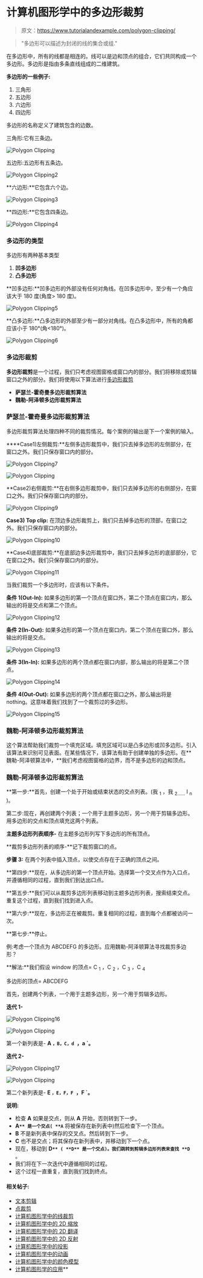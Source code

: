 # 计算机图形学中的多边形裁剪

> 原文：<https://www.tutorialandexample.com/polygon-clipping/>

> "多边形可以描述为封闭的线的集合或组."

在多边形中，所有的线都是相连的。线可以是边和顶点的组合，它们共同构成一个多边形。多边形是指由多条直线组成的二维建筑。

**多边形的一些例子:**

1.  三角形
2.  五边形
3.  六边形
4.  四边形

多边形的名称定义了建筑包含的边数。

三角形:它有三条边。

![Polygon Clipping](img/175190c0459e9eb996392d458f8b25bb.png)

五边形:五边形有五条边。

![Polygon Clipping2](img/ab41adfcbe6b599f464245e9d1bf40b4.png)

**六边形:**它包含六个边。

![Polygon Clipping3](img/0f28dfc3ad815885ed6b215f10a177ce.png)

**四边形:**它包含四条边。

![Polygon Clipping4](img/41e3bb0e03040db3011ec3f746c4c2a4.png)

### 多边形的类型

多边形有两种基本类型

1.  **凹多边形**
2.  **凸多边形**

**凹多边形:**凹多边形的外部没有任何对角线。在凹多边形中，至少有一个角应该大于 180 度(角度> 180 度)。

![Polygon Clipping5](img/4bf069dac3da5bed74e35ab07d588bf3.png)

**凸多边形:**凸多边形的外部至少有一部分对角线。在凸多边形中，所有的角都应该小于 180°(角<180°)。

![Polygon Clipping6](img/a6f975455b0c206cef0a4027e1f9985d.png)

### 多边形裁剪

**多边形裁剪**是一个过程，我们只考虑视图窗格或窗口内的部分。我们将移除或剪辑窗口之外的部分。我们将使用以下算法进行[多边形裁剪](https://en.wikipedia.org/wiki/Category:Polygon_clipping_algorithms)

*   **萨瑟兰-霍奇曼多边形裁剪算法**
*   **魏勒-阿泽顿多边形裁剪算法**

### 萨瑟兰-霍奇曼多边形裁剪算法

多边形裁剪算法处理四种不同的裁剪情况。每个案例的输出是下一个案例的输入。

 ****Case1)左侧裁剪:**左侧多边形裁剪中，我们只去掉多边形的左侧部分，在窗口之外。我们只保存窗口内的部分。

![Polygon Clipping7](img/259762d6c6f6d3c8305bc0cca6192b96.png)

![Polygon Clipping](img/d124bf5362915f53b092deff09bb0329.png)

**Case2)右侧裁剪:**在右侧多边形裁剪中，我们只去掉多边形的右侧部分，在窗口之外。我们只保存窗口内的部分。

![Polygon Clipping9](img/86a6eee793bde2cb8803d38655cd1781.png)

**Case3) Top clip:** 在顶边多边形裁剪上，我们只去掉多边形的顶部，在窗口之外。我们只保存窗口内的部分。

![Polygon Clipping10](img/232b401ca5fa266d380c44ebba788ed6.png)

**Case4)底部裁剪:**在底部边多边形裁剪中，我们只去掉多边形的底部部分，它在窗口之外。我们只保存窗口内的部分。

![Polygon Clipping11](img/d2cdfbd3d7d8d6106d042f0de20accd5.png)

当我们裁剪一个多边形时，应该有以下条件。

**条件 1(Out-In):** 如果多边形的第一个顶点在窗口外，第二个顶点在窗口内，那么输出的将是交点和第二个顶点。

![Polygon Clipping12](img/9ad6f92bf6767f3fd6fcc52e5afc0398.png)

**条件 2(In-Out):** 如果多边形的第一个顶点在窗口内，第二个顶点在窗口外，那么输出的将是交点。

![Polygon Clipping13](img/3c1cfb57239c457c98c511d26c400976.png)

**条件 3(In-In):** 如果多边形的两个顶点都在窗口内部，那么输出的将是第二个顶点。

![Polygon Clipping14](img/b8fec62bb794be59845120b7e8c1c843.png)

**条件 4(Out-Out):** 如果多边形的两个顶点都在窗口之外，那么输出将是 nothing。这意味着我们找到了一个裁剪过的多边形。

![Polygon Clipping15](img/1eb3637f5b1c7cc8dc37fb7f6a8af6de.png)

### 魏勒-阿泽顿多边形裁剪算法

这个算法帮助我们裁剪一个填充区域。填充区域可以是凸多边形或凹多边形。引入该算法来识别可见表面。在某些情况下，该算法有助于创建单独的多边形。在**魏勒-阿泽顿算法中，**我们考虑视图窗格的边界，而不是多边形的边和顶点。

### 魏勒-阿泽顿多边形裁剪算法

**第一步:**首先，创建一个处于开始或结束状态的交点列表。(我 <sub>1</sub> ，我 <sub>2……</sub> I <sub>n</sub> )。

第二步:现在，再创建两个列表；一个用于主题多边形，另一个用于剪辑多边形。用多边形的交点和顶点填充这两个列表。

**主题多边形列表顺序-** 在主题多边形列写下多边形的所有顶点。

**裁剪多边形列表的顺序-**记下裁剪窗口的点。

**步骤 3:** 在两个列表中插入顶点，以使交点存在于正确的顶点之间。

**第四步:**现在，从多边形的第一个顶点开始。选择第一个交叉点作为入口点，并遵循相同的过程，直到我们到达出口点。

**第五步:**我们可以从裁剪多边形列表移动到主题多边形列表，搜索结束交点。重复这个过程，直到我们找到进入点。

**第六步:**现在，多边形正在被裁剪。重复相同的过程，直到每个点都被访问一次。

**第七步:**停止。

例:考虑一个顶点为 ABCDEFG 的多边形。应用魏勒-阿泽顿算法寻找裁剪多边形？

**解法:**我们假设 window 的顶点= C <sub>1</sub> ，C <sub>2</sub> ，C <sub>3</sub> ，C <sub>4</sub>

多边形的顶点= ABCDEFG

首先，创建两个列表，一个用于主题多边形，另一个用于剪辑多边形。

**迭代 1-**

![Polygon Clipping16](img/fa09104285ddd343e3c343e996faa330.png)

![Polygon Clipping](img/4f2cc594f3e922b61f2a3ad137ef6da8.png)

第一个新列表是- **A `，B，C，d `，a `。**

**迭代 2-**

![Polygon Clipping17](img/12b0ffa6557c846cb4ad23f8f268ab16.png)

![Polygon Clipping](img/5a5a0c6e9020da04470906a5fe6529b8.png)

第二个新列表是- **E `，E，F，F `，F `。**

**说明:**

*   检查 **A** 如果是交点，则从 **A** 开始，否则转到下一步。
*   **A`** 是一个交点( **A`** 将被保存在新列表中)然后检查下一个顶点。
*   **B** 不是新列表中保存的交叉点。然后转到下一步。
*   **C** 也不是交点；将其保存在新列表中，并移动到下一个点。
*   现在，移动到 **D`** ( **D** 是一个交点)。我们跳转到剪辑多边形列表来查找 **D`** 。
*   我们将在下一次迭代中遵循相同的过程。
*   这个过程一直重复，直到我们找到终点。

#### 相关帖子:

*   [文本剪辑](https://www.tutorialandexample.com/text-clipping/)
*   [点裁剪](https://www.tutorialandexample.com/point-clipping/)
*   [计算机图形学中的线裁剪](https://www.tutorialandexample.com/line-clipping/)
*   [计算机图形学中的 2D 缩放](https://www.tutorialandexample.com/2d-scaling/)
*   [计算机图形学中的 2D 翻译](https://www.tutorialandexample.com/2d-translation/)
*   [计算机图形学中的 2D 反射](https://www.tutorialandexample.com/2d-reflection/)
*   [计算机图形学中的投影](https://www.tutorialandexample.com/projection-in-computer-graphics/)
*   [计算机图形学中的动画](https://www.tutorialandexample.com/animation-in-computer-graphics/)
*   [计算机图形学中的颜色模型](https://www.tutorialandexample.com/color-models-in-computer-graphics/)
*   [计算机图形学的应用](https://www.tutorialandexample.com/applications-of-computer-graphics/)**